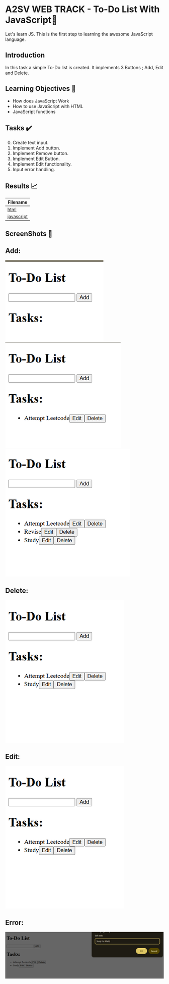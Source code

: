 # A2SV WEB TRACK - To-Do List With JavaScript📝

Let's learn JS. This is the first step to learning the awesome JavaScript language.

## Introduction

In this task a simple To-Do list is created. It implements 3 Buttons ; Add, Edit and Delete.

## Learning Objectives :bookmark_tabs:

* How does JavaScript Work
* How to use JavaScript with HTML
* JavaScript functions

## Tasks :heavy_check_mark:

0. Create text input.
1. Implement Add button.
2. Implement Remove button.
3. Implement Edit Button.
4. Implement Edit functionality.
5. Input error handling.

## Results :chart_with_upwards_trend:

| Filename |
| ------ |
| [html](https://github.com/omphilejmatsobe/to-do-js/blob/master/index.html)|
| [javascript](https://github.com/omphilejmatsobe/to-do-js/blob/master/index.html)|

## ScreenShots :bookmark_tabs:

## Add:

![Local Image](images/1.png)
![Local Image](images/2.png)
![Local Image](images/3.png)
## Delete:

![Local Image](images/4.png)

## Edit:

![Local Image](images/4.png)
>

## Error:

![Local Image](images/5.png)



